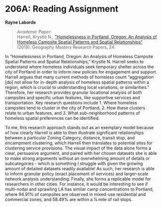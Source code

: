 # 206A: Reading Assignment
**Rayne Laborde**

>*Academic Paper:*  
>Harrell, Krystle N., ["Homelessness in Portland, Oregon: An Analysis of Homeless Campsite Spatial Patterns and Spatial Relationships"](https://pdxscholar.library.pdx.edu/geog_masterpapers/24) (2019). Geography Masters Research Papers. 24.

In “Homelessness in Portland, Oregon: An Analysis of Homeless Campsite Spatial Patterns and Spatial Relationships,” Krystle N. Harrell seeks to understand where homeless individuals seek temporary shelter across the city of Portland in order to inform new policies for engagement and support. Harrell argues that many current methods of homeless count “aggregation [do] not allow for in-depth analysis of homeless spatial patterns within a region, which is crucial to understanding local variations, or similarities.” Therefore, her research provides granular locational analysis of both campsites and specific urban features, like supportive services and transportation. Key research questions include 1. Where homeless campsites tend to cluster in the city of Portland, 2. How these clusters relate to urban features, and 3. What sub-neighborhood patterns of homeless spatial preferences can be identified.

To me, this research approach stands out as an exemplary model because of how clearly Harrell is able to then illustrate significant relationships between a particular Zoning Category, distance, transit stop, and encampment clustering, which Harrell then translates to potential sites for clustering service provisions. The visual impact of the data alone forms a clear, persuasive argument, and paired with her chosen datasets she is able to make strong arguments without an overwhelming amount of details or subcategories - which is something I struggle with given the growing amount of detailed datasets readily available! As such, her research is able to inform granular policy (exact placement of services) and larger-scale network analysis understanding. Finally, she forms a replicable model for researchers in other cities. For instance, it would be interesting to see if multi-nodal and sprawling LA has similar camp concentrations to Portland, where 94.91% of campsites are observed in mixed-use residential and commercial zones, and 58.49% are within a ¼ mile of rail stops.
